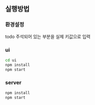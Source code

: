 ## 실행방법

### 환경설정

todo 주석되어 있는 부분을 실제 키값으로 입력

### ui

```bash
cd ui
npm install
npm start
```

### server

```bash
npm install
npm start
```
